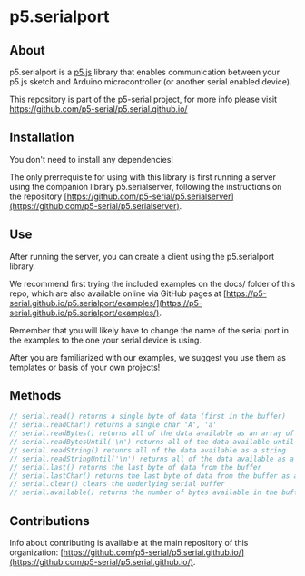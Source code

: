# p5.serialport

## About

p5.serialport is a [p5.js](https://p5js.org/) library that enables communication between your p5.js sketch and Arduino microcontroller (or another serial enabled device).

This repository is part of the p5-serial project, for more info please visit https://github.com/p5-serial/p5.serial.github.io/

## Installation

You don't need to install any dependencies!

The only prerrequisite for using with this library is first running a server using the companion library p5.serialserver, following the instructions on the repository [https://github.com/p5-serial/p5.serialserver](https://github.com/p5-serial/p5.serialserver).

## Use

After running the server, you can create a client using the p5.serialport library.

We recommend first trying the included examples on the docs/ folder of this repo, which are also available online via GitHub pages at [https://p5-serial.github.io/p5.serialport/examples/](https://p5-serial.github.io/p5.serialport/examples/).

Remember that you will likely have to change the name of the serial port in the examples to the one your serial device is using.

After you are familiarized with our examples, we suggest you use them as templates or basis of your own projects!

## Methods

```javascript
// serial.read() returns a single byte of data (first in the buffer)
// serial.readChar() returns a single char 'A', 'a'
// serial.readBytes() returns all of the data available as an array of bytes
// serial.readBytesUntil('\n') returns all of the data available until a '\n' (line break) is encountered
// serial.readString() retunrs all of the data available as a string
// serial.readStringUntil('\n') returns all of the data available as a tring until a (line break) is encountered
// serial.last() returns the last byte of data from the buffer
// serial.lastChar() returns the last byte of data from the buffer as a char
// serial.clear() clears the underlying serial buffer
// serial.available() returns the number of bytes available in the buffer
```

## Contributions

Info about contributing is available at the main repository of this organization: [https://github.com/p5-serial/p5.serial.github.io/](https://github.com/p5-serial/p5.serial.github.io/).

